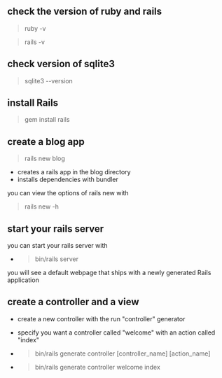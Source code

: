 ## check the version of ruby and rails

>ruby -v

>rails -v

## check version of sqlite3

>sqlite3 --version

## install Rails

>gem install rails

## create a blog app

 >rails new blog

  * creates a rails app in the blog directory
  * installs dependencies with bundler

you can view the options of rails new with

   >rails new -h

## start your rails server

  you can start your rails server with

  * >bin/rails server

  you will see a default webpage that ships with a newly generated Rails application

## create a controller and a view

  * create a new controller with the run "controller" generator

  * specify you want a controller called "welcome" with an action called "index"

  * >bin/rails generate controller [controller_name] [action_name]

  * >bin/rails generate controller welcome index

